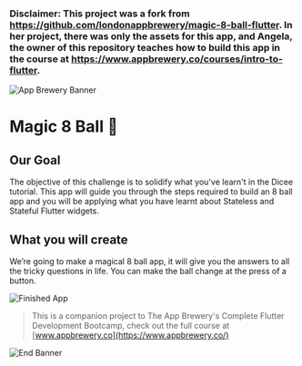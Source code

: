 ### Disclaimer: This project was a fork from https://github.com/londonappbrewery/magic-8-ball-flutter. In her project, there was only the assets for this app, and Angela, the owner of this repository teaches how to build this app in the course at https://www.appbrewery.co/courses/intro-to-flutter.


![App Brewery Banner](https://github.com/londonappbrewery/Images/blob/master/AppBreweryBanner.png)


# Magic 8 Ball 🎱

## Our Goal

The objective of this challenge is to solidify what you've learn't in the Dicee tutorial. This app will guide you through the steps required to build an 8 ball app and you will be applying what you have learnt about Stateless and Stateful Flutter widgets.


## What you will create

We’re going to make a magical 8 ball app, it will give you the answers to all the tricky questions in life. You can make the ball change at the press of a button. 

![Finished App](https://github.com/londonappbrewery/Images/blob/master/8-ball-flutter-gif.gif)


>This is a companion project to The App Brewery's Complete Flutter Development Bootcamp, check out the full course at [www.appbrewery.co](https://www.appbrewery.co/)

![End Banner](https://github.com/londonappbrewery/Images/blob/master/readme-end-banner.png)
